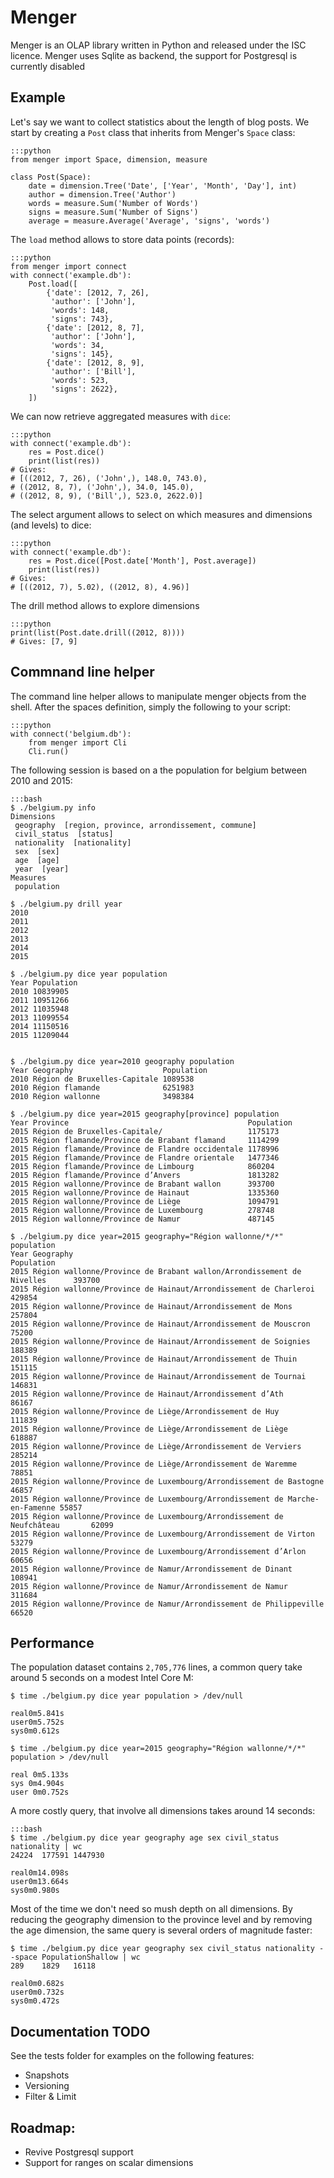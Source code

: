 
# Menger

Menger is an OLAP library written in Python and released under the ISC licence.
Menger uses Sqlite as backend, the support for Postgresql is currently disabled


## Example

Let's say we want to collect statistics about the length of blog posts. We
start by creating a `Post` class that inherits from Menger's `Space` class:

    :::python
    from menger import Space, dimension, measure

    class Post(Space):
        date = dimension.Tree('Date', ['Year', 'Month', 'Day'], int)
        author = dimension.Tree('Author')
        words = measure.Sum('Number of Words')
        signs = measure.Sum('Number of Signs')
        average = measure.Average('Average', 'signs', 'words')


The `load` method allows to store data points (records):

    :::python
    from menger import connect
    with connect('example.db'):
        Post.load([
            {'date': [2012, 7, 26],
             'author': ['John'],
             'words': 148,
             'signs': 743},
            {'date': [2012, 8, 7],
             'author': ['John'],
             'words': 34,
             'signs': 145},
            {'date': [2012, 8, 9],
             'author': ['Bill'],
             'words': 523,
             'signs': 2622},
        ])

We can now retrieve aggregated measures with `dice`:

    :::python
    with connect('example.db'):
        res = Post.dice()
        print(list(res))
    # Gives:
    # [((2012, 7, 26), ('John',), 148.0, 743.0),
    # ((2012, 8, 7), ('John',), 34.0, 145.0),
    # ((2012, 8, 9), ('Bill',), 523.0, 2622.0)]


The select argument allows to select on which measures and dimensions
(and levels) to dice:

    :::python
    with connect('example.db'):
        res = Post.dice([Post.date['Month'], Post.average])
        print(list(res))
    # Gives:
    # [((2012, 7), 5.02), ((2012, 8), 4.96)]


The drill method allows to explore dimensions

    :::python
    print(list(Post.date.drill((2012, 8))))
    # Gives: [7, 9]

## Commnand line helper

The command line helper allows to manipulate menger objects from the
shell. After the spaces definition, simply the following to your
script:

    :::python
    with connect('belgium.db'):
        from menger import Cli
        Cli.run()

The following session is based on a the population for belgium between
2010 and 2015:

    :::bash
    $ ./belgium.py info
    Dimensions
     geography  [region, province, arrondissement, commune]
     civil_status  [status]
     nationality  [nationality]
     sex  [sex]
     age  [age]
     year  [year]
    Measures
     population

    $ ./belgium.py drill year
    2010
    2011
    2012
    2013
    2014
    2015

    $ ./belgium.py dice year population
    Year Population
    2010 10839905
    2011 10951266
    2012 11035948
    2013 11099554
    2014 11150516
    2015 11209044


    $ ./belgium.py dice year=2010 geography population
    Year Geography                    Population
    2010 Région de Bruxelles-Capitale 1089538
    2010 Région flamande              6251983
    2010 Région wallonne              3498384

    $ ./belgium.py dice year=2015 geography[province] population
    Year Province                                        Population
    2015 Région de Bruxelles-Capitale/                   1175173
    2015 Région flamande/Province de Brabant flamand     1114299
    2015 Région flamande/Province de Flandre occidentale 1178996
    2015 Région flamande/Province de Flandre orientale   1477346
    2015 Région flamande/Province de Limbourg            860204
    2015 Région flamande/Province d’Anvers               1813282
    2015 Région wallonne/Province de Brabant wallon      393700
    2015 Région wallonne/Province de Hainaut             1335360
    2015 Région wallonne/Province de Liège               1094791
    2015 Région wallonne/Province de Luxembourg          278748
    2015 Région wallonne/Province de Namur               487145

    $ ./belgium.py dice year=2015 geography="Région wallonne/*/*" population
    Year Geography                                                                  Population
    2015 Région wallonne/Province de Brabant wallon/Arrondissement de Nivelles      393700
    2015 Région wallonne/Province de Hainaut/Arrondissement de Charleroi            429854
    2015 Région wallonne/Province de Hainaut/Arrondissement de Mons                 257804
    2015 Région wallonne/Province de Hainaut/Arrondissement de Mouscron             75200
    2015 Région wallonne/Province de Hainaut/Arrondissement de Soignies             188389
    2015 Région wallonne/Province de Hainaut/Arrondissement de Thuin                151115
    2015 Région wallonne/Province de Hainaut/Arrondissement de Tournai              146831
    2015 Région wallonne/Province de Hainaut/Arrondissement d’Ath                   86167
    2015 Région wallonne/Province de Liège/Arrondissement de Huy                    111839
    2015 Région wallonne/Province de Liège/Arrondissement de Liège                  618887
    2015 Région wallonne/Province de Liège/Arrondissement de Verviers               285214
    2015 Région wallonne/Province de Liège/Arrondissement de Waremme                78851
    2015 Région wallonne/Province de Luxembourg/Arrondissement de Bastogne          46857
    2015 Région wallonne/Province de Luxembourg/Arrondissement de Marche-en-Famenne 55857
    2015 Région wallonne/Province de Luxembourg/Arrondissement de Neufchâteau       62099
    2015 Région wallonne/Province de Luxembourg/Arrondissement de Virton            53279
    2015 Région wallonne/Province de Luxembourg/Arrondissement d’Arlon              60656
    2015 Région wallonne/Province de Namur/Arrondissement de Dinant                 108941
    2015 Région wallonne/Province de Namur/Arrondissement de Namur                  311684
    2015 Région wallonne/Province de Namur/Arrondissement de Philippeville          66520


## Performance

The population dataset contains `2,705,776` lines, a common query take
around 5 seconds on a modest Intel Core M:

    $ time ./belgium.py dice year population > /dev/null

    real0m5.841s
    user0m5.752s
    sys0m0.612s

    $ time ./belgium.py dice year=2015 geography="Région wallonne/*/*" population > /dev/null

    real 0m5.133s
    sys 0m4.904s
    user 0m0.752s


A more costly query, that involve all dimensions takes around 14 seconds:

    :::bash
    $ time ./belgium.py dice year geography age sex civil_status nationality | wc
    24224  177591 1447930

    real0m14.098s
    user0m13.664s
    sys0m0.980s


Most of the time we don't need so mush depth on all dimensions. By
reducing the geography dimension to the province level and by removing
the age dimension, the same query is several orders of magnitude faster:

    $ time ./belgium.py dice year geography sex civil_status nationality --space PopulationShallow | wc
    289    1829   16118

    real0m0.682s
    user0m0.732s
    sys0m0.472s


## Documentation TODO

See the tests folder for examples on the following features:

  - Snapshots
  - Versioning
  - Filter & Limit

## Roadmap:

  - Revive Postgresql support
  - Support for ranges on scalar dimensions
